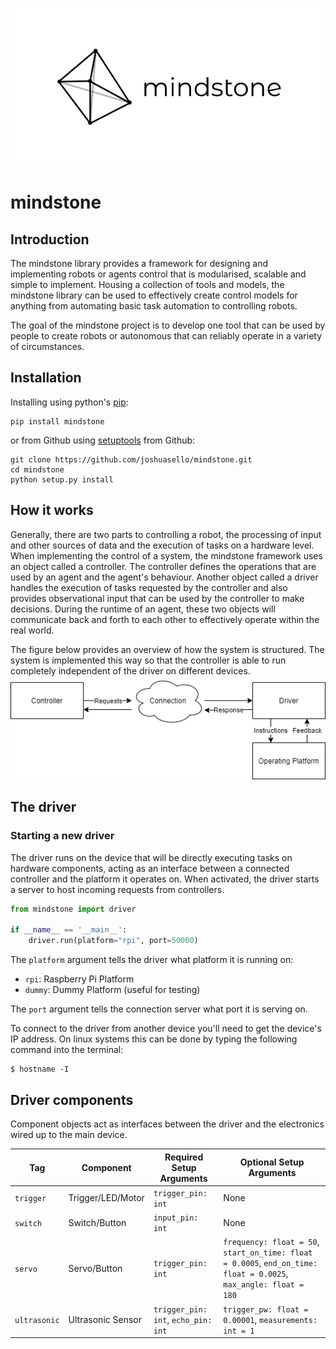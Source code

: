 ![mindstone logo](res/brand-panel-light.png)
# mindstone

## Introduction
The mindstone library provides a framework for designing and implementing robots or agents control that is modularised, scalable and simple to implement. Housing a collection of tools and models, the mindstone library can be used to effectively create control models for anything from automating basic task automation to controlling robots. 

The goal of the mindstone project is to develop one tool that can be used by people to create robots or autonomous that can reliably operate in a variety of circumstances.


## Installation
Installing using python's [pip](https://pip.pypa.io/en/stable/quickstart/):
```commandline
pip install mindstone
```
or from Github using [setuptools](https://pypi.org/project/setuptools/) from Github:
```commandline
git clone https://github.com/joshuasello/mindstone.git
cd mindstone
python setup.py install
```


## How it works
Generally, there are two parts to controlling a robot, the processing of input and other sources of data and the execution of tasks on a hardware level. When implementing the control of a system, the mindstone framework uses an object called a controller. The controller defines the operations that are used by an agent and the agent's behaviour. Another object called a driver handles the execution of tasks requested by the controller and also provides observational input that can be used by the controller to make decisions. During the runtime of an agent, these two objects will communicate back and forth to each other to effectively operate within the real world.

The figure below provides an overview of how the system is structured. The system is implemented this way so that the controller is able to run completely independent of the driver on different devices.
![mindstone logo](res/controller-driver-connection.png)


## The driver
### Starting a new driver
The driver runs on the device that will be directly executing tasks on hardware components, acting as an interface between a connected controller and the platform it operates on. When activated, the driver starts a server to host incoming requests from controllers.

```python
from mindstone import driver

if __name__ == '__main__':
    driver.run(platform="rpi", port=50000)
``` 

The `platform` argument tells the driver what platform it is running on:
- `rpi`: Raspberry Pi Platform
- `dummy`: Dummy Platform (useful for testing)

The `port` argument tells the connection server what port it is serving on.

To connect to the driver from another device you'll need to get the device's IP address. On linux systems this can be done by typing the following command into the terminal:
```commandline
$ hostname -I
```

## Driver components
Component objects act as interfaces between the driver and the electronics wired up to the main device.

|Tag            |Component          |Required Setup Arguments           |Optional Setup Arguments                                                                                           |
|---------------|-------------------|-----------------------------------|-------------------------------------------------------------------------------------------------------------------|
|`trigger`      |Trigger/LED/Motor  |`trigger_pin: int`                 |None                                                                                                               |
|`switch`       |Switch/Button      |`input_pin: int`                   |None                                                                                                               |
|`servo`        |Servo/Button       |`trigger_pin: int`                 |`frequency: float = 50`, `start_on_time: float = 0.0005`, `end_on_time: float = 0.0025`, `max_angle: float = 180`  |
|`ultrasonic`   |Ultrasonic Sensor  |`trigger_pin: int`, `echo_pin: int`|`trigger_pw: float = 0.00001`, `measurements: int = 1`                                                             |